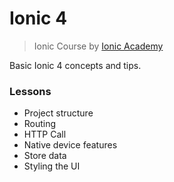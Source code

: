 # Ionic 4

> Ionic Course by [Ionic Academy](https://ionicacademy.com/)

Basic Ionic 4 concepts and tips.


### Lessons

- Project structure
- Routing
- HTTP Call
- Native device features
- Store data
- Styling the UI
